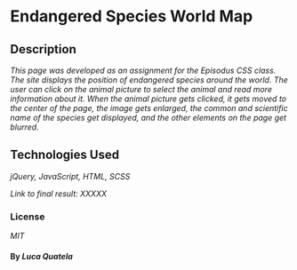 # Endangered Species World Map

## Description

_This page was developed as an assignment for the Episodus CSS class._
_The site displays the position of endangered species around the world. The user can click on the animal picture to select the animal and read more information about it.
When the animal picture gets clicked, it gets moved to the center of the page, the image gets enlarged, the common and scientific name of the species get displayed, and the other elements on the page get blurred._

## Technologies Used

_jQuery, JavaScript, HTML, SCSS_

_Link to final result: XXXXX_

### License

*MIT*

#### By _**Luca Quatela**_
